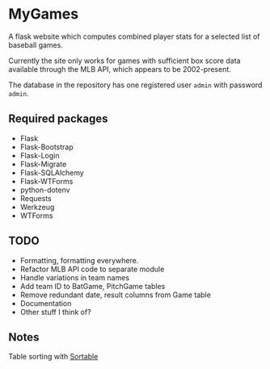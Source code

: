 # MyGames
A flask website which computes combined player stats for a selected list of baseball games.  

Currently the site only works for games with sufficient box score data available through the MLB API, which appears to be 2002-present.  

The database in the repository has one registered user `admin` with password `admin`.

## Required packages
- Flask
- Flask-Bootstrap
- Flask-Login
- Flask-Migrate
- Flask-SQLAlchemy
- Flask-WTForms
- python-dotenv
- Requests
- Werkzeug
- WTForms

## TODO
- Formatting, formatting everywhere.
- Refactor MLB API code to separate module
- Handle variations in team names
- Add team ID to BatGame, PitchGame tables
- Remove redundant date, result columns from Game table
- Documentation
- Other stuff I think of?

## Notes
Table sorting with [Sortable](https://github.com/HubSpot/sortable)
